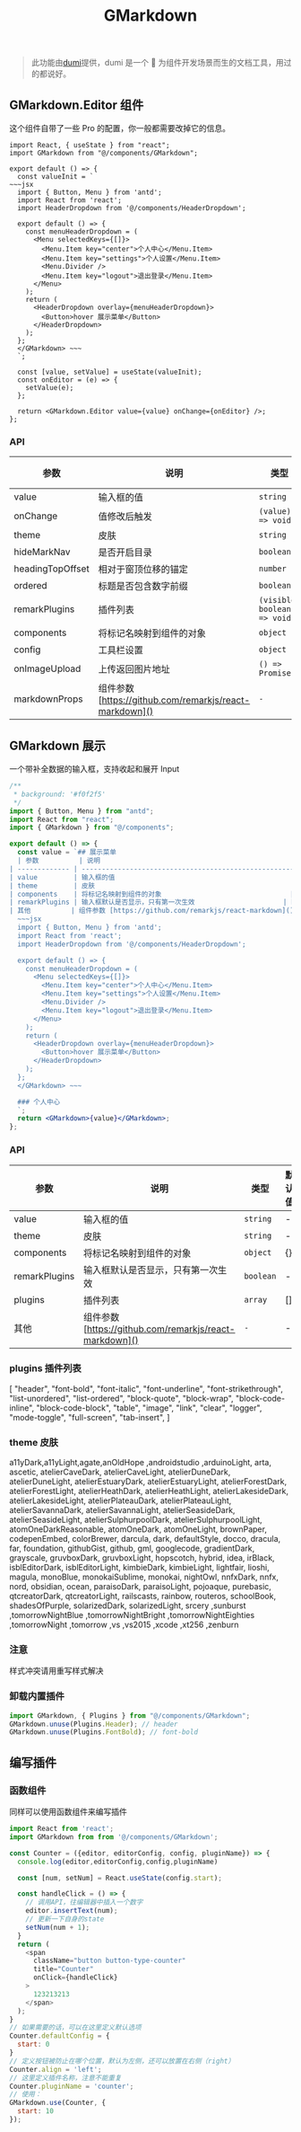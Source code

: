 ﻿---
title: GMarkdown
sidemenu: false
---

> 此功能由[dumi](https://d.umijs.org/zh-CN/guide/advanced#umi-%E9%A1%B9%E7%9B%AE%E9%9B%86%E6%88%90%E6%A8%A1%E5%BC%8F)提供，dumi 是一个 📖 为组件开发场景而生的文档工具，用过的都说好。

## GMarkdown.Editor 组件

这个组件自带了一些 Pro 的配置，你一般都需要改掉它的信息。

```tsx
import React, { useState } from "react";
import GMarkdown from "@/components/GMarkdown";

export default () => {
  const valueInit = `
~~~jsx
  import { Button, Menu } from 'antd';
  import React from 'react';
  import HeaderDropdown from '@/components/HeaderDropdown';

  export default () => {
    const menuHeaderDropdown = (
      <Menu selectedKeys={[]}>
        <Menu.Item key="center">个人中心</Menu.Item>
        <Menu.Item key="settings">个人设置</Menu.Item>
        <Menu.Divider />
        <Menu.Item key="logout">退出登录</Menu.Item>
      </Menu>
    );
    return (
      <HeaderDropdown overlay={menuHeaderDropdown}>
        <Button>hover 展示菜单</Button>
      </HeaderDropdown>
    );
  };
  </GMarkdown> ~~~
  `;

  const [value, setValue] = useState(valueInit);
  const onEditor = (e) => {
    setValue(e);
  };

  return <GMarkdown.Editor value={value} onChange={onEditor} />;
};
```

### API

| 参数             | 说明                                                    | 类型                         | 默认值 |
| ---------------- | ------------------------------------------------------- | ---------------------------- | ------ |
| value            | 输入框的值                                              | `string`                     | -      |
| onChange         | 值修改后触发                                            | `(value) => void`            | -      |
| theme            | 皮肤                                                    | `string`                     | -      |
| hideMarkNav      | 是否开启目录                                            | `boolean`                    | false  |
| headingTopOffset | 相对于窗顶位移的锚定                                    | `number`                     | 0      |
| ordered          | 标题是否包含数字前缀                                    | `boolean`                    | true   |
| remarkPlugins    | 插件列表                                                | `(visible: boolean) => void` | -      |
| components       | 将标记名映射到组件的对象                                | `object`                     | {}     |
| config           | 工具栏设置                                              | `object`                     | {}     |
| onImageUpload    | 上传返回图片地址                                        | `() => Promise`              | -      |
| markdownProps    | 组件参数 [https://github.com/remarkjs/react-markdown]() | `-`                          | -      |

## GMarkdown 展示

一个带补全数据的输入框，支持收起和展开 Input

```jsx
/**
 * background: '#f0f2f5'
 */
import { Button, Menu } from "antd";
import React from "react";
import { GMarkdown } from "@/components";

export default () => {
  const value = `## 展示菜单
  | 参数          | 说明                                                    | 类型      | 默认值 |
| ------------- | ------------------------------------------------------- | --------- | ------ |
| value         | 输入框的值                                              | string  | -      |
| theme         | 皮肤                                                    | string  | -      |
| components    | 将标记名映射到组件的对象                                | object  | {}     |
| remarkPlugins | 输入框默认是否显示，只有第一次生效                      | boolean | -      |
| 其他          | 组件参数 [https://github.com/remarkjs/react-markdown]() | -       | -      |
  ~~~jsx
  import { Button, Menu } from 'antd';
  import React from 'react';
  import HeaderDropdown from '@/components/HeaderDropdown';

  export default () => {
    const menuHeaderDropdown = (
      <Menu selectedKeys={[]}>
        <Menu.Item key="center">个人中心</Menu.Item>
        <Menu.Item key="settings">个人设置</Menu.Item>
        <Menu.Divider />
        <Menu.Item key="logout">退出登录</Menu.Item>
      </Menu>
    );
    return (
      <HeaderDropdown overlay={menuHeaderDropdown}>
        <Button>hover 展示菜单</Button>
      </HeaderDropdown>
    );
  };
  </GMarkdown> ~~~

  ### 个人中心
  `;
  return <GMarkdown>{value}</GMarkdown>;
};
```

### API

| 参数          | 说明                                                    | 类型      | 默认值 |
| ------------- | ------------------------------------------------------- | --------- | ------ |
| value         | 输入框的值                                              | `string`  | -      |
| theme         | 皮肤                                                    | `string`  | -      |
| components    | 将标记名映射到组件的对象                                | `object`  | {}     |
| remarkPlugins | 输入框默认是否显示，只有第一次生效                      | `boolean` | -      |
| plugins        | 插件列表                                             |`array`   |  []
| 其他          | 组件参数 [https://github.com/remarkjs/react-markdown]() | `-`       | -      |


### plugins 插件列表
  [
    "header",
    "font-bold",
    "font-italic",
    "font-underline",
    "font-strikethrough",
    "list-unordered",
    "list-ordered",
    "block-quote",
    "block-wrap",
    "block-code-inline",
    "block-code-block",
    "table",
    "image",
    "link",
    "clear",
    "logger",
    "mode-toggle",
    "full-screen",
    "tab-insert",
  ]


### theme 皮肤

a11yDark,a11yLight,agate,anOldHope ,androidstudio ,arduinoLight, arta, ascetic, atelierCaveDark, atelierCaveLight, atelierDuneDark, atelierDuneLight, atelierEstuaryDark, atelierEstuaryLight, atelierForestDark, atelierForestLight, atelierHeathDark, atelierHeathLight, atelierLakesideDark, atelierLakesideLight, atelierPlateauDark, atelierPlateauLight, atelierSavannaDark, atelierSavannaLight, atelierSeasideDark, atelierSeasideLight, atelierSulphurpoolDark, atelierSulphurpoolLight, atomOneDarkReasonable, atomOneDark, atomOneLight, brownPaper, codepenEmbed, colorBrewer, darcula, dark, defaultStyle, docco, dracula, far, foundation, githubGist, github, gml, googlecode, gradientDark, grayscale, gruvboxDark, gruvboxLight, hopscotch, hybrid, idea, irBlack, isblEditorDark, isblEditorLight, kimbieDark, kimbieLight, lightfair, lioshi, magula, monoBlue, monokaiSublime, monokai, nightOwl, nnfxDark, nnfx, nord, obsidian, ocean, paraisoDark, paraisoLight, pojoaque, purebasic, qtcreatorDark, qtcreatorLight, railscasts, rainbow, routeros, schoolBook, shadesOfPurple, solarizedDark, solarizedLight, srcery ,sunburst ,tomorrowNightBlue ,tomorrowNightBright ,tomorrowNightEighties ,tomorrowNight ,tomorrow ,vs ,vs2015 ,xcode ,xt256 ,zenburn

### 注意

样式冲突请用重写样式解决

### 卸载内置插件

```js
import GMarkdown, { Plugins } from "@/components/GMarkdown";
GMarkdown.unuse(Plugins.Header); // header
GMarkdown.unuse(Plugins.FontBold); // font-bold
```

## 编写插件

### 函数组件

同样可以使用函数组件来编写插件

```js
import React from 'react';
import GMarkdown from from '@/components/GMarkdown';

const Counter = ({editor, editorConfig, config, pluginName}) => {
  console.log(editor,editorConfig,config,pluginName)

  const [num, setNum] = React.useState(config.start);

  const handleClick = () => {
    // 调用API，往编辑器中插入一个数字
    editor.insertText(num);
    // 更新一下自身的state
    setNum(num + 1);
  }
  return (
    <span
      className="button button-type-counter"
      title="Counter"
      onClick={handleClick}
    >
      123213213
    </span>
  );
}
// 如果需要的话，可以在这里定义默认选项
Counter.defaultConfig = {
  start: 0
}
// 定义按钮被防止在哪个位置，默认为左侧，还可以放置在右侧（right）
Counter.align = 'left';
// 这里定义插件名称，注意不能重复
Counter.pluginName = 'counter';
// 使用：
GMarkdown.use(Counter, {
  start: 10
});
```
